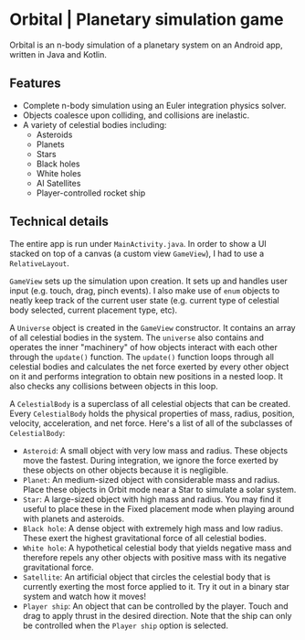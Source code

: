 # Orbital | Planetary simulation game
Orbital is an n-body simulation of a planetary system on an Android app, written in Java and Kotlin.
## Features
- Complete n-body simulation using an Euler integration physics solver.
- Objects coalesce upon colliding, and collisions are inelastic.
- A variety of celestial bodies including:
	- Asteroids
	- Planets
	- Stars
	- Black holes
	- White holes
	- AI Satellites
	- Player-controlled rocket ship

## Technical details
The entire app is run under `MainActivity.java`. In order to show a UI stacked on top of a canvas (a custom view `GameView`), I had to use a `RelativeLayout`. 

`GameView` sets up the simulation upon creation. It sets up and handles user input (e.g. touch, drag, pinch events). I also make use of `enum` objects to neatly keep track of the current user state (e.g. current type of celestial body selected, current placement type, etc). 

A `Universe` object is created in the `GameView` constructor. It contains an array of all celestial bodies in the system. The `universe` also contains and operates the inner "machinery" of how objects interact with each other through the `update()` function. The `update()` function loops through all celestial bodies and calculates the net force exerted by every other object on it and performs integration to obtain new positions in a nested loop. It also checks any collisions between objects in this loop. 

A `CelestialBody` is a superclass of all celestial objects that can be created. Every `CelestialBody` holds the physical properties of mass, radius, position, velocity, acceleration, and net force. Here's a list of all of the subclasses of `CelestialBody`:
- `Asteroid`: A small object with very low mass and radius. These objects move the fastest. During integration, we ignore the force exerted by these objects on other objects because it is negligible.
- `Planet`: An medium-sized object with considerable mass and radius. Place these objects in Orbit mode near a Star to simulate a solar system. 
- `Star`: A large-sized object with high mass and radius. You may find it useful to place these in the Fixed placement mode when playing around with planets and asteroids.
- `Black hole`: A dense object with extremely high mass and low radius. These exert the highest gravitational force of all celestial bodies.
- `White hole`: A hypothetical celestial body that yields negative mass and therefore repels any other objects with positive mass with its negative gravitational force.
- `Satellite`: An artificial object that circles the celestial body that is currently exerting the most force applied to it. Try it out in a binary star system and watch how it moves!
- `Player ship`: An object that can be controlled by the player. Touch and drag to apply thrust in the desired direction. Note that the ship can only be controlled when the `Player ship` option is selected.

